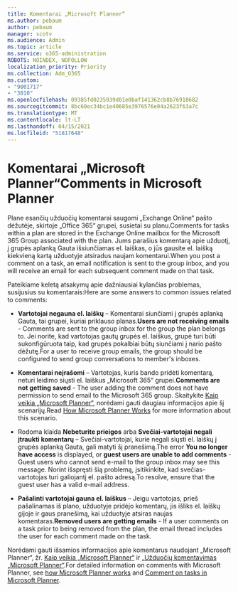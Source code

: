 ```yaml
---
title: Komentarai „Microsoft Planner“
ms.author: pebaum
author: pebaum
manager: scotv
ms.audience: Admin
ms.topic: article
ms.service: o365-administration
ROBOTS: NOINDEX, NOFOLLOW
localization_priority: Priority
ms.collection: Adm_O365
ms.custom:
- "9001717"
- "3810"
ms.openlocfilehash: 09385fd0235939d01e0baf141362cb8b76910682
ms.sourcegitcommit: 8bc60ec34bc1e40685e3976576e04a2623f63a7c
ms.translationtype: MT
ms.contentlocale: lt-LT
ms.lasthandoff: 04/15/2021
ms.locfileid: "51817648"
---
```

# <a name="comments-in-microsoft-planner"></a><span data-ttu-id="01b77-102">Komentarai „Microsoft Planner“</span><span class="sxs-lookup"><span data-stu-id="01b77-102">Comments in Microsoft Planner</span></span>

<span data-ttu-id="01b77-103">Plane esančių užduočių komentarai saugomi „Exchange Online“ pašto dėžutėje, skirtoje „Office 365“ grupei, susietai su planu.</span><span class="sxs-lookup"><span data-stu-id="01b77-103">Comments for tasks within a plan are stored in the Exchange Online mailbox for the Microsoft 365 Group associated with the plan.</span></span>  <span data-ttu-id="01b77-104">Jums parašius komentarą apie užduotį, į grupės aplanką Gauta išsiunčiamas el. laiškas, o jūs gausite el. laišką kiekvieną kartą užduotyje atsiradus naujam komentarui.</span><span class="sxs-lookup"><span data-stu-id="01b77-104">When you post a comment on a task, an email notification is sent to the group inbox, and you will receive an email for each subsequent comment made on that task.</span></span>

<span data-ttu-id="01b77-105">Pateikiame keletą atsakymų apie dažniausiai kylančias problemas, susijusius su komentarais:</span><span class="sxs-lookup"><span data-stu-id="01b77-105">Here are some answers to common issues related to comments:</span></span>

- <span data-ttu-id="01b77-106">**Vartotojai negauna el. laiškų** – Komentarai siunčiami į grupės aplanką Gauta, tai grupei, kuriai priklauso planas.</span><span class="sxs-lookup"><span data-stu-id="01b77-106">**Users are not receiving emails** - Comments are sent to the group inbox for the group the plan belongs to.</span></span> <span data-ttu-id="01b77-107">Jei norite, kad vartotojas gautų grupės el. laiškus, grupė turi būti sukonfigūruota taip, kad grupės pokalbiai būtų siunčiami į nario pašto dėžutę.</span><span class="sxs-lookup"><span data-stu-id="01b77-107">For a user to receive group emails, the group should be configured to send group conversations to member's inboxes.</span></span>

- <span data-ttu-id="01b77-108">**Komentarai neįrašomi** – Vartotojas, kuris bando pridėti komentarą, neturi leidimo siųsti el. laiškus „Microsoft 365“ grupei.</span><span class="sxs-lookup"><span data-stu-id="01b77-108">**Comments are not getting saved** -  The user adding the comment does not have permission to send email to the Microsoft 365 group.</span></span> <span data-ttu-id="01b77-109">Skaitykite [Kaip veikia „Microsoft Planner“](https://techcommunity.microsoft.com/t5/planner-blog/how-microsoft-planner-works/ba-p/1214736), norėdami gauti daugiau informacijos apie šį scenarijų.</span><span class="sxs-lookup"><span data-stu-id="01b77-109">Read [How Microsoft Planner Works](https://techcommunity.microsoft.com/t5/planner-blog/how-microsoft-planner-works/ba-p/1214736) for more information about this scenario.</span></span>

- <span data-ttu-id="01b77-110">Rodoma klaida **Nebeturite prieigos** arba **Svečiai-vartotojai negali įtraukti komentarų** – Svečiai-vartotojai, kurie negali siųsti el. laiškų į grupės aplanką Gauta, gali matyti šį pranešimą.</span><span class="sxs-lookup"><span data-stu-id="01b77-110">The error **You no longer have access** is displayed, or **guest users are unable to add comments** - Guest users who cannot send e-mail to the group inbox may see this message.</span></span> <span data-ttu-id="01b77-111">Norint išspręsti šią problemą, įsitikinkite, kad svečias-vartotojas turi galiojantį el. pašto adresą.</span><span class="sxs-lookup"><span data-stu-id="01b77-111">To resolve, ensure that the guest user has a valid e-mail address.</span></span>

- <span data-ttu-id="01b77-112">**Pašalinti vartotojai gauna el. laiškus** – Jeigu vartotojas, prieš pašalinamas iš plano, užduotyje pridėjo komentarų, jis  išliks el. laiškų gijoje ir gaus pranešimą, kai užduotyje atsiras naujas komentaras.</span><span class="sxs-lookup"><span data-stu-id="01b77-112">**Removed users are getting emails** -  If a user comments on a task prior to being removed from the plan, the email thread includes the user for each comment made on the task.</span></span>

<span data-ttu-id="01b77-113">Norėdami gauti išsamios informacijos apie komentarus naudojant „Microsoft Planner“, žr. [Kaip veikia „Microsoft Planner“](https://techcommunity.microsoft.com/t5/planner-blog/how-microsoft-planner-works/ba-p/1214736) ir [„Užduočių komentavimas „Microsoft Planner“](https://support.microsoft.com/office/fd4aedde-7785-4cd0-96ee-122fbc9140e1).</span><span class="sxs-lookup"><span data-stu-id="01b77-113">For detailed information on comments with Microsoft Planner, see [how Microsoft Planner works](https://techcommunity.microsoft.com/t5/planner-blog/how-microsoft-planner-works/ba-p/1214736) and [Comment on tasks in Microsoft Planner](https://support.microsoft.com/office/fd4aedde-7785-4cd0-96ee-122fbc9140e1).</span></span>
